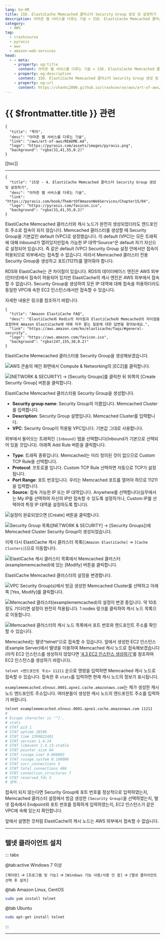 ```yaml
---
lang: ko-KR
title: 15D. ElastiCache Memcached 클러스터 Security Group 생성 및 설정하기
description: 아마존 웹 서비스를 다루는 기술 > 15D. ElastiCache Memcached 클러스터 Security Group 생성 및 설정하기
category:
  - AWS
tag: 
  - crashcourse
  - pyrasis
  - aws 
  - amazon-web-services
head:
  - - meta:
    - property: og:title
      content: 아마존 웹 서비스를 다루는 기술 > 15D. ElastiCache Memcached 클러스터 Security Group 생성 및 설정하기
    - property: og:description
      content: 15D. ElastiCache Memcached 클러스터 Security Group 생성 및 설정하기
    - property: og:url
      content: https://chanhi2000.github.io/crashcourse/aws/art-of-aws/15D.html
---
```


# {{ $frontmatter.title }} 관련

```component VPCard
{
  "title": "목차",
  "desc": "아마존 웹 서비스를 다루는 기술",
  "link": "/aws/art-of-aws/README.md",
  "logo": "https://pyrasis.com/assets/images/pyrasis.png",
  "background": "rgba(31,41,55,0.2)"
}
```

[[toc]]

---

```component VPCard
{
  "title": "15장 - 4. ElastiCache Memcached 클러스터 Security Group 생성 및 설정하기",
  "desc": "아마존 웹 서비스를 다루는 기술",
  "link": "https://pyrasis.com/book/TheArtOfAmazonWebServices/Chapter15/04",
  "logo": "https://pyrasis.com/favicon.ico",
  "background": "rgba(31,41,55,0.2)"
}
```

ElastiCache Memcached 클러스터와 캐시 노드가 완전히 생성되었더라도 엔드포인트 주소로 접속이 되지 않습니다. Memcached 클러스터를 생성할 때 Security Group을 기본값인 default (VPC)로 설정했습니다. 이 default (VPC)는 모든 트래픽에 대해 Inbound가 열려있지만접속 가능한 IP 대역^Source^은 default 자기 자신으로 설정되어 있습니다. 즉 같은 default (VPC) Security Group 설정 안에서만 접속이 허용되므로 외부에서는 접속할 수 없습니다. 따라서 Memcached 클러스터 전용 Security Group을 생성하고 포트(11211)를 열어줘야 합니다.

RDS와 ElastiCache는 큰 차이점이 있습니다. RDS의 데이터베이스 엔진은 AWS 외부(인터넷)에서 접속이 허용되어 있지만 ElastiCache의 캐시 엔진은 AWS 외부에서 접속할 수 없습니다. Security Group을 생성하여 모든 IP 대역에 대해 접속을 허용하더라도 동일한 VPC에 속한 EC2 인스턴스에서만 접속할 수 있습니다.

자세한 내용은 링크를 참조하기 바랍니다.

```component VPCard
{
  "title": "Amazon ElastiCache FAQ",
  "desc": "ElastiCache와 Redis의 차이점과 ElastiCache와 Memcached의 차이점을 포함하여 Amazon ElastiCache에 대해 자주 묻는 질문에 대한 답변을 찾아보세요.",
  "link": "https://aws.amazon.com/ko/elasticache/faqs/#general-security",
  "logo": "https://aws.amazon.com/favicon.ico",
  "background": "rgba(247,155,38,0.2)"
}
```

ElastiCache Memecached 클러스터용 Security Group을 생성해보겠습니다.

![AWS 콘솔의 메인 화면에서 Compute & Networking의 <FontIcon icon="iconfont icon-select"/>`[EC2]`를 클릭합니다.](https://pyrasis.com/assets/images/TheArtOfAmazonWebServicesChapter15/15_.png)

![<FontIcon icon="iconfont icon-select"/>`[NETWORK & SECURITY]` → `[Security Groups]`를 클릭한 뒤 위쪽의 <FontIcon icon="iconfont icon-select"/>`[Create Security Group]` 버튼을 클릭합니다.](https://pyrasis.com/assets/images/TheArtOfAmazonWebServicesChapter15/16_.png)

ElastiCache Memcached 클러스터용 Security Group을 생성합니다.

- **Security group name**: Security Group의 이름입니다. Memcached Cluster를 입력합니다.
- **Description**: Security Group 설명입니다. Memcached Cluster를 입력합니다.
- **VPC**: Security Group이 적용될 VPC입니다. 기본값 그대로 사용합니다.

외부에서 들어오는 트래픽인 <FontIcon icon="iconfont icon-select"/>`[Inbound]` 탭을 선택합니다(Inbound가 기본으로 선택되어 있을 것입니다). 아래쪽 Add Rule 버튼을 클릭합니다.

- **Type**: 트래픽 종류입니다. Memcached는 미리 정의된 것이 없으므로 Custom TCP Rule을 선택합니다.
- **Protocol**: 프토로콜 입니다. Custom TCP Rule 선택하면 자동으로 TCP가 설정됩니다.
- **Port Range**: 포트 번호입니다. 우리는 Memcached 포트를 열어야 하므로 11211을 입력합니다.
- **Source**: 접속 가능한 IP 또는 IP 대역입니다. Anywhere를 선택합니다(실무에서는 My IP를 선택하여 자신의 IP만 접속할 수 있도록 설정하거나, Custom IP를 선택하여 특정 IP 대역을 설정하도록 합니다).

![설정이 완료되었으면 <FontIcon icon="iconfont icon-select"/>`[Create]` 버튼을 클릭합니다.](https://pyrasis.com/assets/images/TheArtOfAmazonWebServicesChapter15/17_.png)

![Security Group 목록(<FontIcon icon="iconfont icon-select"/>`[NETWORK & SECURITY]` → `[Security Groups]`)에 Memcached Cluster Security Group이 생성되었습니다.](https://pyrasis.com/assets/images/TheArtOfAmazonWebServicesChapter15/18_.png)

이제 다시 ElastiCache 캐시 클러스터 목록(<FontIcon icon="iconfont icon-select"/>`[Amazon ElastiCache]` → `[Cache Clusters]`)으로 이동합니다.

![ElastiCache 캐시 클러스터 목록에서 Memcached 클러스터(`examplememcached`)에 있는 <FontIcon icon="iconfont icon-select"/>`[Modify]` 버튼을 클릭합니다.](https://pyrasis.com/assets/images/TheArtOfAmazonWebServicesChapter15/19_.png)

ElastiCache Memcached 클러스터의 설정을 변경합니다.

![VPC Security Group(s)에서 방금 생성한 Memcached Cluster를 선택하고 아래쪽 <FontIcon icon="iconfont icon-select"/>`[Yes, Modify]`를 클릭합니다.](https://pyrasis.com/assets/images/TheArtOfAmazonWebServicesChapter15/20_.png)

![Memcached 클러스터(`examplememcached`)의 설정이 변경 중입니다. 약 10초 정도 기다리면 설정이 완전히 적용됩니다. 1 nodes 링크를 클릭하여 캐시 노드 목록으로 이동합니다.](https://pyrasis.com/assets/images/TheArtOfAmazonWebServicesChapter15/21_.png)

![Memcached 클러스터의 캐시 노드 목록에서 포트 번호와 엔드포인트 주소를 확인할 수 있습니다.](https://pyrasis.com/assets/images/TheArtOfAmazonWebServicesChapter15/22_.png)

Memcached는 텔넷^telnet^으로 접속할 수 있습니다. 앞에서 생성한 EC2 인스턴스(Example Server)에서 텔넷을 이용하여 Memcached 캐시 노드로 접속해보겠습니다(아직 EC2 인스턴스를 생성하지 않았다면 ['4.3 EC2 인스턴스 생성하기'](04C.md)를 참조하여 EC2 인스턴스를 생성하기 바랍니다).

`telnet <엔드포인트 주소> 11211` 순으로 명령을 입력하면 Memcached 캐시 노드로 접속할 수 있습니다. 접속한 후 `stats`를 입력하면 현재 캐시 노드의 정보가 표시됩니다.

<FontIcon icon="fas fa-globe"/>`examplememcached.o5nouc.0001.apne1.cache.amazonaws.com`는 제가 생성한 캐시 노드 엔드포인트 주소입니다. 여러분들이 생성한 캐시 노드의 엔드포인트 주소를 입력하기 바랍니다.

```sh
telnet examplememcached.o5nouc.0001.apne1.cache.amazonaws.com 11211
#
# Escape character is '^]'.
# stats
# STAT pid 1
# STAT uptime 28596
# STAT time 1399822401
# STAT version 1.4.14
# STAT libevent 1.4.13-stable
# STAT pointer_size 64
# STAT rusage_user 0.060003
# STAT rusage_system 0.100006
# STAT curr_connections 5
# STAT total_connections 486
# STAT connection_structures 7
# STAT reserved_fds 5
# 생략...
```

접속이 되지 않는다면 Security Group에 포트 번호를 정상적으로 입력하였는지, Memcached 클러스터 설정에서 방금 생성한 <FontIcon icon="iconfont icon-select"/>`[Security Group]`을 선택하였는지, 텔넷 접속에서 Endpoint와 포트 번호를 정확하게 입력하였는지, EC2 인스턴스가 같은 VPC에 속해 있는지 확인합니다.

앞에서 설명한 것처럼 ElastiCache의 캐시 노드는 AWS 외부에서 접속할 수 없습니다.

---

## 텔넷 클라이언트 설치

::: tabs 

@tab:active Windows 7 이상

<FontIcon icon="iconfont icon-select"/>`[제어판]` → `[프로그램 및 기능]` → `[Windows 기능 사용/사용 안 함]` → `[텔넷 클라이언트 선택 후 설치]`

@tab <FontIcon icon="fa-brands fa-linux"/>Amazon Linux, <FontIcon icon="fa-brands fa-centos"/>CentOS

```sh
sudo yum install telnet
```

@tab <FontIcon icon="fa-brands fa-ubuntu"/>Ubuntu

```sh
sudo apt-get install telnet
```

:::


---
